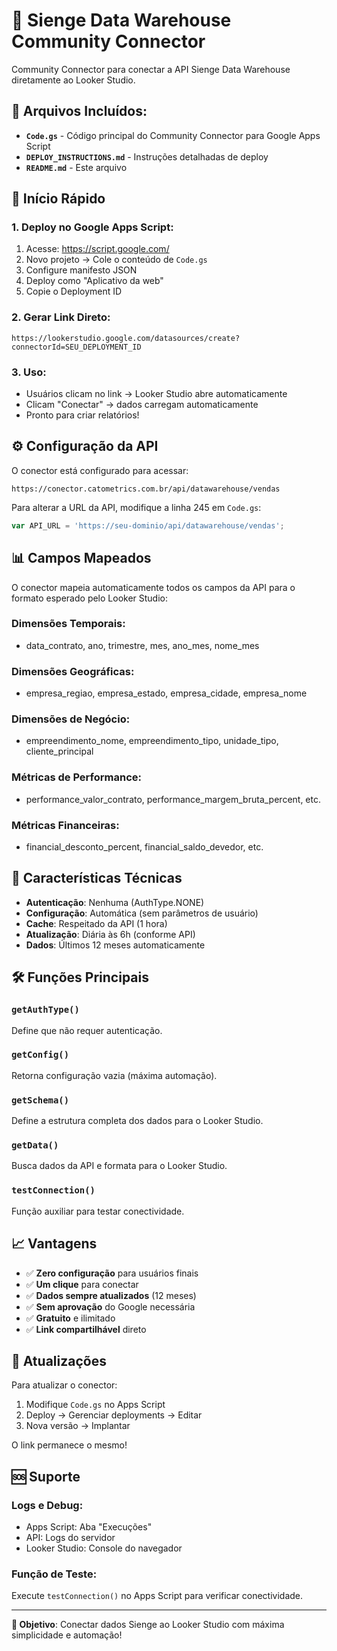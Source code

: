 # 🔗 Sienge Data Warehouse Community Connector

Community Connector para conectar a API Sienge Data Warehouse diretamente ao Looker Studio.

## 📁 **Arquivos Incluídos:**

- **`Code.gs`** - Código principal do Community Connector para Google Apps Script
- **`DEPLOY_INSTRUCTIONS.md`** - Instruções detalhadas de deploy
- **`README.md`** - Este arquivo

## 🚀 **Início Rápido**

### **1. Deploy no Google Apps Script:**

1. Acesse: https://script.google.com/
2. Novo projeto → Cole o conteúdo de `Code.gs`
3. Configure manifesto JSON
4. Deploy como "Aplicativo da web"
5. Copie o Deployment ID

### **2. Gerar Link Direto:**

```
https://lookerstudio.google.com/datasources/create?connectorId=SEU_DEPLOYMENT_ID
```

### **3. Uso:**

- Usuários clicam no link → Looker Studio abre automaticamente
- Clicam "Conectar" → dados carregam automaticamente
- Pronto para criar relatórios!

## ⚙️ **Configuração da API**

O conector está configurado para acessar:

```
https://conector.catometrics.com.br/api/datawarehouse/vendas
```

Para alterar a URL da API, modifique a linha 245 em `Code.gs`:

```javascript
var API_URL = 'https://seu-dominio/api/datawarehouse/vendas';
```

## 📊 **Campos Mapeados**

O conector mapeia automaticamente todos os campos da API para o formato esperado pelo Looker Studio:

### **Dimensões Temporais:**

- data_contrato, ano, trimestre, mes, ano_mes, nome_mes

### **Dimensões Geográficas:**

- empresa_regiao, empresa_estado, empresa_cidade, empresa_nome

### **Dimensões de Negócio:**

- empreendimento_nome, empreendimento_tipo, unidade_tipo, cliente_principal

### **Métricas de Performance:**

- performance_valor_contrato, performance_margem_bruta_percent, etc.

### **Métricas Financeiras:**

- financial_desconto_percent, financial_saldo_devedor, etc.

## 🔧 **Características Técnicas**

- **Autenticação**: Nenhuma (AuthType.NONE)
- **Configuração**: Automática (sem parâmetros de usuário)
- **Cache**: Respeitado da API (1 hora)
- **Atualização**: Diária às 6h (conforme API)
- **Dados**: Últimos 12 meses automaticamente

## 🛠️ **Funções Principais**

### **`getAuthType()`**

Define que não requer autenticação.

### **`getConfig()`**

Retorna configuração vazia (máxima automação).

### **`getSchema()`**

Define a estrutura completa dos dados para o Looker Studio.

### **`getData()`**

Busca dados da API e formata para o Looker Studio.

### **`testConnection()`**

Função auxiliar para testar conectividade.

## 📈 **Vantagens**

- ✅ **Zero configuração** para usuários finais
- ✅ **Um clique** para conectar
- ✅ **Dados sempre atualizados** (12 meses)
- ✅ **Sem aprovação** do Google necessária
- ✅ **Gratuito** e ilimitado
- ✅ **Link compartilhável** direto

## 🔄 **Atualizações**

Para atualizar o conector:

1. Modifique `Code.gs` no Apps Script
2. Deploy → Gerenciar deployments → Editar
3. Nova versão → Implantar

O link permanece o mesmo!

## 🆘 **Suporte**

### **Logs e Debug:**

- Apps Script: Aba "Execuções"
- API: Logs do servidor
- Looker Studio: Console do navegador

### **Função de Teste:**

Execute `testConnection()` no Apps Script para verificar conectividade.

---

**🎯 Objetivo**: Conectar dados Sienge ao Looker Studio com máxima simplicidade e automação!
